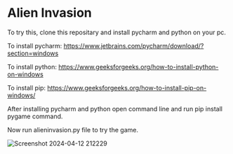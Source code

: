 # Alien Invasion
To try this, clone this repositary and install pycharm and python on your pc.

To install pycharm: https://www.jetbrains.com/pycharm/download/?section=windows

To install python: https://www.geeksforgeeks.org/how-to-install-python-on-windows

To install pip: https://www.geeksforgeeks.org/how-to-install-pip-on-windows/

After installing pycharm and python open command line and run pip install pygame command.

Now run alieninvasion.py file to try the game.

![Screenshot 2024-04-12 212229](https://github.com/raneshkumar2809/alien-invasion/assets/124915238/4b68741b-3bc1-4c29-9bef-df3aee5197a5)
